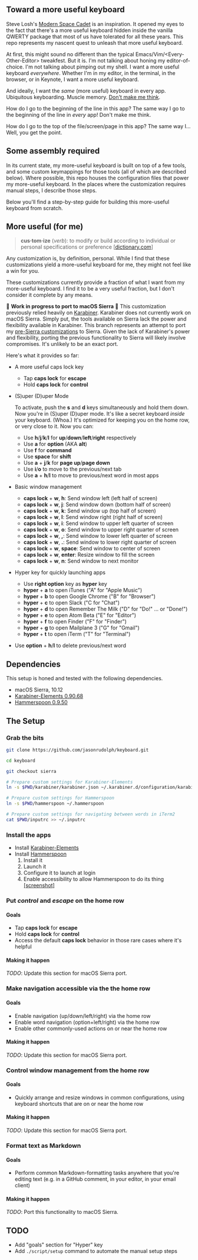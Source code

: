 ## Toward a more useful keyboard

Steve Losh's [Modern Space Cadet][modern-space-cadet] is an inspiration.
It opened my eyes to the fact that there's a more useful keyboard hidden inside the vanilla QWERTY package that most of us have tolerated for all these years.
This repo represents my nascent quest to unleash that more useful keyboard.

At first, this might sound no different than the typical Emacs/Vim/\<Every-Other-Editor> tweakfest.
But it is.
I'm not talking about honing my editor-of-choice.
I'm not talking about pimping out my shell.
I want a more useful keyboard _everywhere_.
Whether I'm in my editor, in the terminal, in the browser, or in Keynote,
I want a more useful keyboard.

And ideally, I want the _same_ (more useful) keyboard in every app.
Ubiquitous keyboarding.
Muscle memory.
[Don't make me think][don't-make-me-think].

How do I go to the beginning of the line in this app?
The same way I go to the beginning of the line in _every_ app!
Don't make me think.

How do I go to the top of the file/screen/page in this app?
The same way I...
Well, you get the point.

## Some assembly required

In its current state, my more-useful keyboard is built on top of a few tools, and some custom keymappings for those tools (all of which are described below).
Where possible, this repo houses the configuration files that power my more-useful keyboard.
In the places where the customization requires manual steps, I describe those steps.

Below you'll find a step-by-step guide for building this more-useful keyboard from scratch.

## More useful (for me)

> **cus·tom·ize** (_verb_): to modify or build according to individual or personal specifications or preference [[dictionary.com][customize]]

Any customization is, by definition, personal.
While I find that these customizations yield a more-useful keyboard for me, they might not feel like a win for you.

These customizations currently provide a fraction of what I want from my more-useful keyboard.
I find it to be a very useful fraction, but I don't consider it complete by any means.

<a name="sierra-port"></a>:construction: **Work in progress to port to macOS Sierra** :construction: This customization previously relied heavily on [Karabiner](https://pqrs.org/osx/karabiner/). Karabiner does not currently work on macOS Sierra. Simply put, the tools available on Sierra lack the power and flexibility available in Karabiner. This branch represents an attempt to port my [pre-Sierra customizations](https://github.com/jasonrudolph/keyboard/blob/e19948b26cc569e41637d60a5357d1d2e46669eb/README.md#more-useful-for-me) to Sierra. Given the lack of Karabiner's power and flexibility, porting the previous functionality to Sierra will likely involve compromises. It's unlikely to be an exact port.

Here's what it provides so far:

- A more useful caps lock key
    - Tap **caps lock** for **escape**
    - Hold **caps lock** for **control**

- (S)uper (D)uper Mode

  To activate, push the **s** and **d** keys simultaneously and hold them down. Now you're in (S)uper (D)uper mode. It's like a secret keyboard _inside_ your keyboard. (Whoa.) It's optimized for keeping you on the home row, or very close to it. Now you can:

    - Use **h**/**j**/**k**/**l** for **up**/**down**/**left**/**right** respectively
    - Use **a** for **option** (AKA **alt**)
    - Use **f** for **command**
    - Use **space** for **shift**
    - Use **a** + **j**/**k** for **page up**/**page down**
    - Use **i**/**o** to move to the previous/next tab
    - Use **a** + **h**/**l** to move to previous/next word in most apps

- Basic window management
    - **caps lock** + **w**, **h**: Send window left (left half of screen)
    - **caps lock** + **w**, **j**: Send window down (bottom half of screen)
    - **caps lock** + **w**, **k**: Send window up (top half of screen)
    - **caps lock** + **w**, **l**: Send window right (right half of screen)
    - **caps lock** + **w**, **i**: Send window to upper left quarter of screen
    - **caps lock** + **w**, **o**: Send window to upper right quarter of screen
    - **caps lock** + **w**, **,**: Send window to lower left quarter of screen
    - **caps lock** + **w**, **.**: Send window to lower right quarter of screen
    - **caps lock** + **w**, **space**: Send window to center of screen
    - **caps lock** + **w**, **enter**: Resize window to fill the screen
    - **caps lock** + **w**, **n**: Send window to next monitor

- Hyper key for quickly launching apps
    - Use **right option** key as **hyper** key
    - **hyper** + **a** to open iTunes ("A" for "Apple Music")
    - **hyper** + **b** to open Google Chrome ("B" for "Browser")
    - **hyper** + **c** to open Slack ("C for "Chat")
    - **hyper** + **d** to open Remember The Milk ("D" for "Do!" ... or "Done!")
    - **hyper** + **e** to open Atom Beta ("E" for "Editor")
    - **hyper** + **f** to open Finder ("F" for "Finder")
    - **hyper** + **g** to open Mailplane 3 ("G" for "Gmail")
    - **hyper** + **t** to open iTerm ("T" for "Terminal")

- Use **option** + **h**/**l** to delete previous/next word

## Dependencies

This setup is honed and tested with the following dependencies.

- macOS Sierra, 10.12
- [Karabiner-Elements 0.90.68][karabiner]
- [Hammerspoon 0.9.50][hammerspoon]

## The Setup

### Grab the bits

```sh
git clone https://github.com/jasonrudolph/keyboard.git

cd keyboard

git checkout sierra

# Prepare custom settings for Karabiner-Elements
ln -s $PWD/karabiner/karabiner.json ~/.karabiner.d/configuration/karabiner.json

# Prepare custom settings for Hammerspoon
ln -s $PWD/hammerspoon ~/.hammerspoon

# Prepare custom settings for navigating between words in iTerm2
cat $PWD/inputrc >> ~/.inputrc
```

### Install the apps

- Install [Karabiner-Elements][karabiner]
- Install [Hammerspoon][hammerspoon-releases]
    1. Install it
    2. Launch it
    3. Configure it to launch at login
    4. Enable accessibility to allow Hammerspoon to do its thing [[screenshot]](screenshots/hammerspoon-accessibility-permissions.png)

### Put _control_ and _escape_ on the home row

#### Goals

- Tap **caps lock** for **escape**
- Hold **caps lock** for **control**
- Access the default **caps lock** behavior in those rare cases where it's helpful

#### Making it happen

_TODO_: Update this section for macOS Sierra port.

### Make navigation accessible via the the home row

#### Goals

- Enable navigation (up/down/left/right) via the home row
- Enable word navigation (option+left/right) via the home row
- Enable other commonly-used actions on or near the home row

#### Making it happen

_TODO_: Update this section for macOS Sierra port.

### Control window management from the home row

#### Goals

- Quickly arrange and resize windows in common configurations, using keyboard
  shortcuts that are on or near the home row

#### Making it happen

_TODO_: Update this section for macOS Sierra port.

### Format text as Markdown

#### Goals

- Perform common Markdown-formatting tasks anywhere that you're editing text
  (e.g. in a GitHub comment, in your editor, in your email client)

#### Making it happen

_TODO_: Port this functionality to macOS Sierra.

## TODO

- Add "goals" section for "Hyper" key
- Add `./script/setup` command to automate the manual setup steps

[customize]: http://dictionary.reference.com/browse/customize
[don't-make-me-think]: http://en.wikipedia.org/wiki/Don't_Make_Me_Think
[karabiner]: https://github.com/tekezo/Karabiner-Elements
[hammerspoon]: http://www.hammerspoon.org
[hammerspoon-releases]: https://github.com/Hammerspoon/hammerspoon/releases
[modern-space-cadet]: http://stevelosh.com/blog/2012/10/a-modern-space-cadet
[modern-space-cadet-key-repeat]: http://stevelosh.com/blog/2012/10/a-modern-space-cadet/#controlescape

